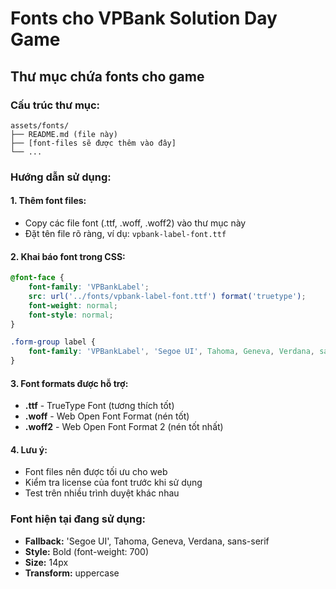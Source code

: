 # Fonts cho VPBank Solution Day Game

## Thư mục chứa fonts cho game

### Cấu trúc thư mục:
```
assets/fonts/
├── README.md (file này)
├── [font-files sẽ được thêm vào đây]
└── ...
```

### Hướng dẫn sử dụng:

#### 1. Thêm font files:
- Copy các file font (.ttf, .woff, .woff2) vào thư mục này
- Đặt tên file rõ ràng, ví dụ: `vpbank-label-font.ttf`

#### 2. Khai báo font trong CSS:
```css
@font-face {
    font-family: 'VPBankLabel';
    src: url('../fonts/vpbank-label-font.ttf') format('truetype');
    font-weight: normal;
    font-style: normal;
}

.form-group label {
    font-family: 'VPBankLabel', 'Segoe UI', Tahoma, Geneva, Verdana, sans-serif;
}
```

#### 3. Font formats được hỗ trợ:
- **.ttf** - TrueType Font (tương thích tốt)
- **.woff** - Web Open Font Format (nén tốt)
- **.woff2** - Web Open Font Format 2 (nén tốt nhất)

#### 4. Lưu ý:
- Font files nên được tối ưu cho web
- Kiểm tra license của font trước khi sử dụng
- Test trên nhiều trình duyệt khác nhau

### Font hiện tại đang sử dụng:
- **Fallback:** 'Segoe UI', Tahoma, Geneva, Verdana, sans-serif
- **Style:** Bold (font-weight: 700)
- **Size:** 14px
- **Transform:** uppercase
